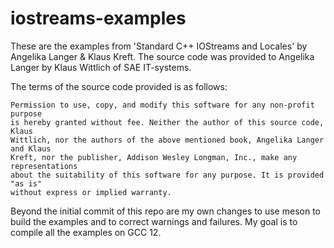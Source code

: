 # iostreams-examples

These are the examples from 'Standard C++ IOStreams and Locales' by Angelika
Langer & Klaus Kreft. The source code was provided to Angelika Langer by Klaus
Wittlich of SAE IT-systems.

The terms of the source code provided is as follows:

```
Permission to use, copy, and modify this software for any non-profit purpose
is hereby granted without fee. Neither the author of this source code, Klaus
Wittlich, nor the authors of the above mentioned book, Angelika Langer and Klaus
Kreft, nor the publisher, Addison Wesley Longman, Inc., make any representations
about the suitability of this software for any purpose. It is provided "as is"
without express or implied warranty.
```

Beyond the initial commit of this repo are my own changes to use meson to build
the examples and to correct warnings and failures. My goal is to compile all the
examples on GCC 12.

